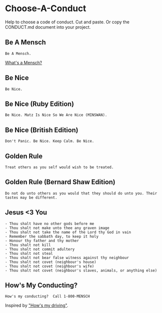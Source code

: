 
# Choose-A-Conduct


Help to choose a code of conduct.  Cut and paste. Or copy the CONDUCT.md document into your project.



## Be A Mensch

```
Be A Mensch. 
```

[What's a Mensch?](https://en.wikipedia.org/wiki/Mensch)



## Be Nice

```
Be Nice. 
```


## Be Nice (Ruby Edition)

```
Be Nice. Matz Is Nice So We Are Nice (MINSWAN).
```


## Be Nice (British Edition)

```
Don't Panic. Be Nice. Keep Calm. Be Nice.
```


## Golden Rule

```
Treat others as you self would wish to be treated. 
```

## Golden Rule (Bernard Shaw Edition)

```
Do not do unto others as you would that they should do unto you. Their tastes may be different.
```



## Jesus <3 You

```
- Thou shalt have no other gods before me	
- Thou shalt not make unto thee any graven image
- Thou shalt not take the name of the Lord thy God in vain
- Remember the sabbath day, to keep it holy
- Honour thy father and thy mother
- Thou shalt not kill
- Thou shalt not commit adultery
- Thou shalt not steal
- Thou shalt not bear false witness against thy neighbour
- Thou shalt not covet (neighbour's house)
- Thou shalt not covet (neighbour's wife)
- Thou shalt not covet (neighbour's slaves, animals, or anything else)
```



## How's My Conducting? 

```
How's my conducting?  Call 1-800-MENSCH
```

Inspired by ["How's my driving"](https://en.wikipedia.org/wiki/%22How%27s_my_driving%3F%22_sign).


